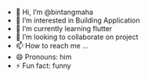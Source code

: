 - 👋 Hi, I’m @bintangmaha
- 👀 I’m interested in Building Application
- 🌱 I’m currently learning flutter
- 💞️ I’m looking to collaborate on project
- 📫 How to reach me ...
- 😄 Pronouns: him
- ⚡ Fun fact: funny

<!---
bintangmaha/bintangmaha is a ✨ special ✨ repository because its `README.md` (this file) appears on your GitHub profile.
You can click the Preview link to take a look at your changes.
--->
